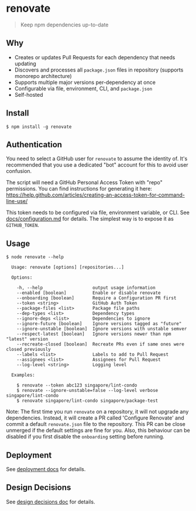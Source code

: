 # renovate

> Keep npm dependencies up-to-date

##  Why

- Creates or updates Pull Requests for each dependency that needs updating
- Discovers and processes all `package.json` files in repository (supports monorepo architecture)
- Supports multiple major versions per-dependency at once
- Configurable via file, environment, CLI, and `package.json`
- Self-hosted

## Install

```
$ npm install -g renovate
```

## Authentication

You need to select a GitHub user for `renovate` to assume the identity of. It's recommended that you use a dedicated "bot" account for this to avoid user confusion.

The script will need a GitHub Personal Access Token with "repo" permissions. You can find instructions for generating it here: https://help.github.com/articles/creating-an-access-token-for-command-line-use/

This token needs to be configured via file, environment variable, or CLI. See [docs/configuration.md](docs/configuration.md) for details.
The simplest way is to expose it as `GITHUB_TOKEN`.

## Usage

```
$ node renovate --help

  Usage: renovate [options] [repositories...]

  Options:

    -h, --help                   output usage information
    --enabled [boolean]          Enable or disable renovate
    --onboarding [boolean]       Require a Configuration PR first
    --token <string>             GitHub Auth Token
    --package-files <list>       Package file paths
    --dep-types <list>           Dependency types
    --ignore-deps <list>         Dependencies to ignore
    --ignore-future [boolean]    Ignore versions tagged as "future"
    --ignore-unstable [boolean]  Ignore versions with unstable semver
    --respect-latest [boolean]   Ignore versions newer than npm "latest" version
    --recreate-closed [boolean]  Recreate PRs even if same ones were closed previously
    --labels <list>              Labels to add to Pull Request
    --assignees <list>           Assignees for Pull Request
    --log-level <string>         Logging level

  Examples:

    $ renovate --token abc123 singapore/lint-condo
    $ renovate --ignore-unstable=false --log-level verbose singapore/lint-condo
    $ renovate singapore/lint-condo singapore/package-test
```

Note: The first time you run `renovate` on a repository, it will not upgrade any dependencies. Instead, it will create a PR called 'Configure Renovate' and commit a default `renovate.json` file to the repository. This PR can be close unmerged if the default settings are fine for you. Also, this behaviour can be disabled if you first disable the `onboarding` setting before running.

## Deployment

See [deployment docs](docs/deployment.md) for details.

## Design Decisions

See [design decisions doc](docs/design-decisions.md) for details.
